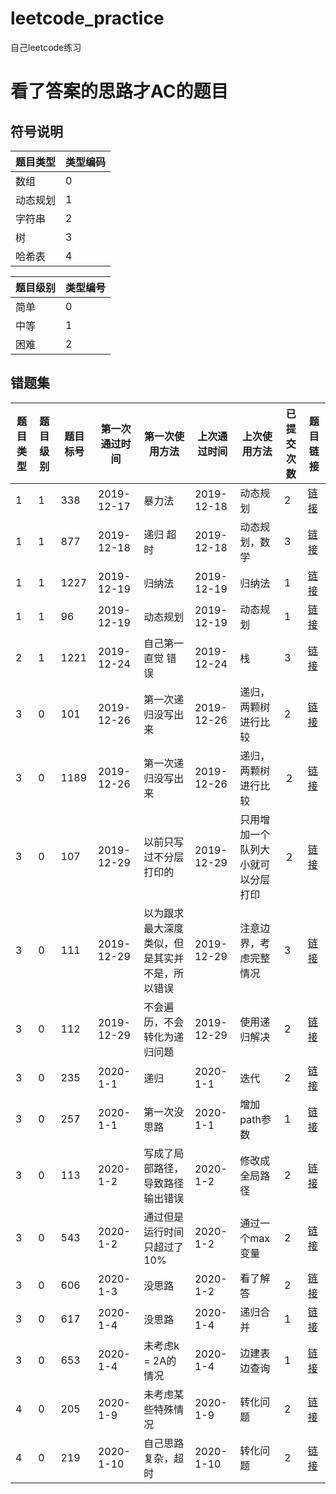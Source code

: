 # leetcode_practice

自己leetcode练习

# 看了答案的思路才AC的题目
## 符号说明
|题目类型|类型编码|
|-|-|
|数组|0|
|动态规划|1|
|字符串|2|
|树|3|
|哈希表|4|

|题目级别|类型编号|
|-|-|
|简单|0|
|中等|1|
|困难|2|

## 错题集
|题目类型|题目级别|题目标号|第一次通过时间|第一次使用方法|上次通过时间|上次使用方法|已提交次数|题目链接
|-|-|-|-|-|-|-|-|-|
|1|1|338|2019-12-17|暴力法|2019-12-18|动态规划|2|[链接](https://leetcode-cn.com/problems/counting-bits/)|
|1|1|877|2019-12-18|递归 超时|2019-12-18|动态规划，数学|3|[链接](https://leetcode-cn.com/problems/stone-game/)|
|1|1|1227|2019-12-19|归纳法|2019-12-19|归纳法|1|[链接](https://leetcode-cn.com/problems/airplane-seat-assignment-probability/)|
|1|1|96|2019-12-19|动态规划|2019-12-19|动态规划|1|[链接](https://leetcode-cn.com/problems/unique-binary-search-trees/)|
|2|1|1221|2019-12-24|自己第一直觉 错误|2019-12-24|栈|3|[链接](https://leetcode-cn.com/problems/split-a-string-in-balanced-strings/)|
|3|0|101|2019-12-26|第一次递归没写出来|2019-12-26|递归，两颗树进行比较|2|[链接](https://leetcode-cn.com/problems/symmetric-tree/)|
|3|0|1189|2019-12-26|第一次递归没写出来|2019-12-26|递归，两颗树进行比较|２|[链接](https://leetcode-cn.com/problems/symmetric-tree/)|
|3|0|107|2019-12-29|以前只写过不分层打印的|2019-12-29|只用增加一个队列大小就可以分层打印|２|[链接](https://leetcode-cn.com/problems/binary-tree-level-order-traversal-ii/)|
|3|0|111|2019-12-29|以为跟求最大深度类似，但是其实并不是，所以错误|2019-12-29|注意边界，考虑完整情况|3|[链接](https://leetcode-cn.com/problems/minimum-depth-of-binary-tree)|
|3|0|112|2019-12-29|不会遍历，不会转化为递归问题|2019-12-29|使用递归解决|2|[链接](https://leetcode-cn.com/problems/path-sum)|
|3|0|235|2020-1-1|递归|2020-1-1|迭代|2|[链接](https://leetcode-cn.com/problems/lowest-common-ancestor-of-a-binary-search-tree/)|
|3|0|257|2020-1-1|第一次没思路|2020-1-1|增加path参数|1|[链接](https://leetcode-cn.com/problems/binary-tree-paths/)|
|3|0|113|2020-1-2|写成了局部路径，导致路径输出错误|2020-1-2|修改成全局路径|2|[链接](https://leetcode-cn.com/problems/path-sum-ii/)|
|3|0|543|2020-1-2|通过但是运行时间只超过了10%|2020-1-2|通过一个max变量|2|[链接](https://leetcode-cn.com/problems/diameter-of-binary-tree/)|
|3|0|606|2020-1-3|没思路|2020-1-2|看了解答|2|[链接](https://leetcode-cn.com/problems/subtree-of-another-tree/)|
|3|0|617|2020-1-4|没思路|2020-1-4|递归合并|1|[链接](https://leetcode-cn.com/problems/merge-two-binary-trees/)|
|3|0|653|2020-1-4|未考虑k = 2A的情况|2020-1-4|边建表边查询|1|[链接](https://leetcode-cn.com/problems/two-sum-iv-input-is-a-bst/)|
|4|0|205|2020-1-9|未考虑某些特殊情况|2020-1-9|转化问题|2|[链接](https://leetcode-cn.com/problems/isomorphic-strings/)|
|4|0|219|2020-1-10|自己思路复杂，超时|2020-1-10|转化问题|2|[链接](https://leetcode-cn.com/problems/contains-duplicate-ii//)|
